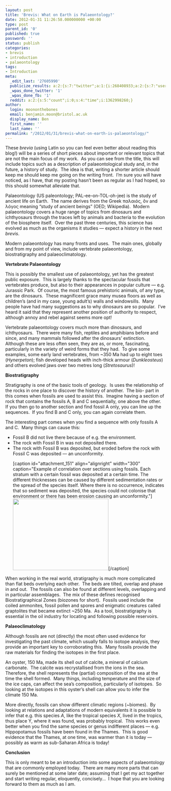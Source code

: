 ```yaml
---
layout: post
title: 'Brevis: What on Earth is Palaeontology?'
date: 2012-01-31 11:26:58.000000000 +00:00
type: post
parent_id: '0'
published: true
password: ''
status: publish
categories:
- brevis
- introduction
- palaeontology
tags:
- Introduction
meta:
  _edit_last: '27605990'
  publicize_results: a:2:{s:7:"twitter";a:1:{i:268408933;a:2:{s:7:"user_id";s:14:"moononthebones";s:7:"post_id";s:18:"164308718014570497";}}s:2:"fb";a:1:{i:754500922;a:2:{s:7:"user_id";s:9:"754500922";s:7:"post_id";s:17:"10150624170475923";}}}
  _wpas_done_twitter: '1'
  _wpas_done_fb: '1'
  reddit: a:2:{s:5:"count";i:0;s:4:"time";i:1362998260;}
author:
  login: moononthebones
  email: benjamin.moon@bristol.ac.uk
  display_name: Ben
  first_name: ''
  last_name: ''
permalink: "/2012/01/31/brevis-what-on-earth-is-palaeontology/"
---
```

<p>These <em>brevia</em> (using Latin so you can feel even better about reading this blog!) will be a series of short pieces about important or relevant topics that are not the main focus of my work.  As you can see from the title, this will include topics such as a description of palaeontological study and, in the future, a history of study.  The idea is that, writing a shorter article should keep me should keep me going on the writing front.  I’m sure you will have noticed, as I have, that my posting hasn’t been as regular as I had hoped, so this should somewhat alleviate that.</p>
<p>Palaeontology (US paleontology; PAL-ee-on-TOL-oh-jee) is the study of ancient life on Earth.  The name derives from the Greek παλαιός, ὂν and λόγος meaning “study of ancient beings” (OED; Wikipedia).  Modern palaeontology covers a huge range of topics from dinosaurs and ichthyosaurs through the traces left by animals and bacteria to the evolution of the biosphere itself.  Over the past three centuries, this science has evolved as much as the organisms it studies — expect a history in the next <em>brevis</em>.</p>
<p>Modern palaeontology has many fronts and uses.  The main ones, globally and from my point of view, include vertebrate palaeontology, biostratigraphy and palaeoclimatology.</p>
<p><strong>Vertebrate Palaeontology</strong></p>
<p>This is possibly the smallest use of palaeontology, yet has the greatest public exposure.  This is largely thanks to the spectacular fossils that vertebrates produce, but also to their appearances in popular culture — e.g. Jurassic Park.  Of course, the most famous prehistoric animals, of any type, are the dinosaurs.  These magnificent grace many musea floors as well as children’s (and in my case, young adult’s) walls and windowsills.  Many people have had many suggestions as to why dinosaurs are so popular.  I’ve heard it said that they represent another position of authority to respect, although annoy and rebel against seems more opt!</p>
<p>Vertebrate palaeontology covers much more than dinosaurs, and ichthyosaurs.  There were many fish, reptiles and amphibians before and since, and many mammals followed after the dinosaurs’ extinction.  Although these are less often seen, they are as, or more, fascinating, particularly in the variety of weird forms that they had.  To give some examples, some early land vertebrates, from ~350 Ma had up to eight toes (<em>Hynerpeton</em>); fish developed heads with inch-thick armour (<em>Dunkleosteus</em>) and others evolved jaws over two metres long (<em>Stretosaurus</em>)!</p>
<p><strong>Biostratigraphy</strong></p>
<p>Stratigraphy is one of the basic tools of geology.  Is uses the relationship of the rocks in one place to discover the history of another.  The bio- part in this comes when fossils are used to assist this.  Imagine having a section of rock that contains the fossils A, B and C sequentially, one above the other.  If you then go to another section and find fossil A only, you can line up the sequences.  If you find B and C only, you can again correlate them.</p>
<p>The interesting part comes when you find a sequence with only fossils A and C.  Many things can cause this:</p>
<ul>
<li>Fossil B did not live there because of e.g. the environment.</li>
<li>The rock with Fossil B in was not deposited there.</li>
<li>The rock with Fossil B was deposited, but eroded before the rock with Fossil C was deposited — an unconformity.
<p>[caption id="attachment_151" align="alignright" width="300" caption="Example of correlation over sections using fossils. Each stratum with a certain fossil was deposited at a certain time. The different thicknesses can be caused by different sedimentation rates or the spread of the species itself. Where there is no occurrence, indicates that so sediment was deposited, the species could not colonise that environment or there has been erosion causing an unconformity."]<a href="http://ichthyosaurs.files.wordpress.com/2012/01/biostratigraphy.jpg"><img class="size-medium wp-image-151" title="Biostratigraphy" src="{{ site.baseurl }}/assets/biostratigraphy.jpg?w=300" alt="" width="300" height="224" /></a>[/caption]</li>
</ul>
<p>When working in the real world, stratigraphy is much more complicated than flat beds overlying each other.  The beds are tilted, overlap and phase in and out.  The fossils can also be found at different levels, overlapping and in particular assemblages.  The mix of these defines recognised Biostratigraphical Zones (biozones for short).  Fossils used include the coiled ammonites, fossil pollen and spores and enigmatic creatures called graptolites that became extinct ~250 Ma.  As a tool, biostratigraphy is essential in the oil industry for locating and following possible reservoirs.</p>
<p><strong>Palaeoclimatology</strong></p>
<p>Although fossils are not (directly) the most often used evidence for investigating the past climate, which usually falls to isotope analysis, they provide an important key to corroborating this.  Many fossils provide the raw materials for finding the isotopes in the first place.</p>
<p>An oyster, 150 Ma, made its shell out of calcite, a mineral of calcium carbonate.  The calcite was recrystallised from the ions in the sea.  Therefore, the shell represents the (partial) composition of the sea at the time the shell formed.  Many things, including temperature and the size of the ice caps, can affect the sea’s composition, particularly of isotopes.  So looking at the isotopes in this oyster’s shell can allow you to infer the climate 150 Ma.</p>
<p>More directly, fossils can show different climatic regions (~biomes).  By looking at relations and adaptations of modern equivalents it is possible to infer that e.g. this species <em>A</em>, like the tropical species <em>X</em>, lived in the tropics, thus place Y, where it was found, was probably tropical.  This works even better when you find the same species or genus indifferent places — e.g. Hippopotamus fossils have been found in the Thames.  This is good evidence that the Thames, at one time, was warmer than it is today — possibly as warm as sub-Saharan Africa is today!</p>
<p><strong>Conclusion</strong></p>
<p>This is only meant to be an introduction into some aspects of palaeontology that are commonly employed today.  There are many more parts that can surely be mentioned at some later date; assuming that I get my act together and start writing regular, eloquently, concisely…  I hope that you are looking forward to them as much as I am.</p>
